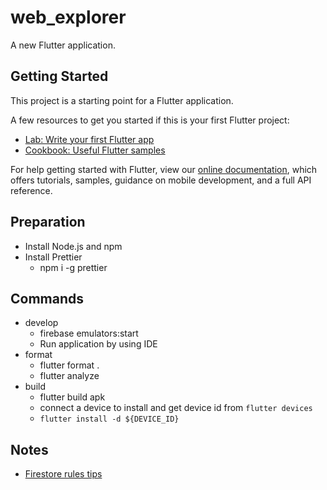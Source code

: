 # web_explorer

A new Flutter application.

## Getting Started

This project is a starting point for a Flutter application.

A few resources to get you started if this is your first Flutter project:

- [Lab: Write your first Flutter app](https://flutter.dev/docs/get-started/codelab)
- [Cookbook: Useful Flutter samples](https://flutter.dev/docs/cookbook)

For help getting started with Flutter, view our
[online documentation](https://flutter.dev/docs), which offers tutorials,
samples, guidance on mobile development, and a full API reference.

## Preparation

- Install Node.js and npm
- Install Prettier
  - npm i -g prettier

## Commands

- develop
  - firebase emulators:start
  - Run application by using IDE
- format
  - flutter format .
  - flutter analyze
- build
  - flutter build apk
  - connect a device to install and get device id from `flutter devices`
  - `flutter install -d ${DEVICE_ID}`

## Notes

- [Firestore rules tips](https://tech-blog.sgr-ksmt.org/2018/12/11/194022/)
